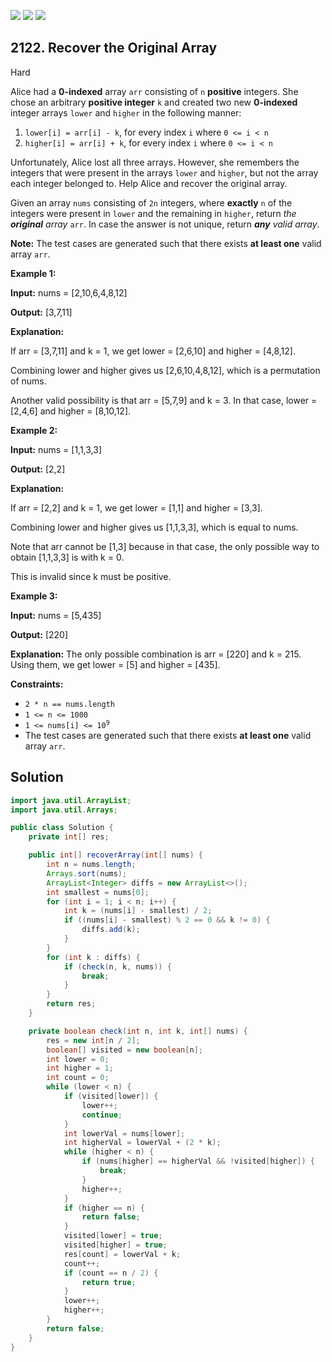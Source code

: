 [![](https://img.shields.io/github/stars/javadev/LeetCode-in-Java?label=Stars&style=flat-square)](https://github.com/javadev/LeetCode-in-Java)
[![](https://img.shields.io/github/forks/javadev/LeetCode-in-Java?label=Fork%20me%20on%20GitHub%20&style=flat-square)](https://github.com/javadev/LeetCode-in-Java/fork)
[![](https://img.shields.io/badge/-LeetCode%20in%20Kotlin-blue?style=flat-square)](https://github.com/javadev/LeetCode-in-Kotlin)

## 2122\. Recover the Original Array

Hard

Alice had a **0-indexed** array `arr` consisting of `n` **positive** integers. She chose an arbitrary **positive integer** `k` and created two new **0-indexed** integer arrays `lower` and `higher` in the following manner:

1.  `lower[i] = arr[i] - k`, for every index `i` where `0 <= i < n`
2.  `higher[i] = arr[i] + k`, for every index `i` where `0 <= i < n`

Unfortunately, Alice lost all three arrays. However, she remembers the integers that were present in the arrays `lower` and `higher`, but not the array each integer belonged to. Help Alice and recover the original array.

Given an array `nums` consisting of `2n` integers, where **exactly** `n` of the integers were present in `lower` and the remaining in `higher`, return _the **original** array_ `arr`. In case the answer is not unique, return _**any** valid array_.

**Note:** The test cases are generated such that there exists **at least one** valid array `arr`.

**Example 1:**

**Input:** nums = [2,10,6,4,8,12]

**Output:** [3,7,11]

**Explanation:** 

If arr = [3,7,11] and k = 1, we get lower = [2,6,10] and higher = [4,8,12]. 

Combining lower and higher gives us [2,6,10,4,8,12], which is a permutation of nums. 

Another valid possibility is that arr = [5,7,9] and k = 3. In that case, lower = [2,4,6] and higher = [8,10,12].

**Example 2:**

**Input:** nums = [1,1,3,3]

**Output:** [2,2]

**Explanation:** 

If arr = [2,2] and k = 1, we get lower = [1,1] and higher = [3,3]. 

Combining lower and higher gives us [1,1,3,3], which is equal to nums. 

Note that arr cannot be [1,3] because in that case, the only possible way to obtain [1,1,3,3] is with k = 0. 

This is invalid since k must be positive.

**Example 3:**

**Input:** nums = [5,435]

**Output:** [220]

**Explanation:** The only possible combination is arr = [220] and k = 215. Using them, we get lower = [5] and higher = [435].

**Constraints:**

*   `2 * n == nums.length`
*   `1 <= n <= 1000`
*   <code>1 <= nums[i] <= 10<sup>9</sup></code>
*   The test cases are generated such that there exists **at least one** valid array `arr`.

## Solution

```java
import java.util.ArrayList;
import java.util.Arrays;

public class Solution {
    private int[] res;

    public int[] recoverArray(int[] nums) {
        int n = nums.length;
        Arrays.sort(nums);
        ArrayList<Integer> diffs = new ArrayList<>();
        int smallest = nums[0];
        for (int i = 1; i < n; i++) {
            int k = (nums[i] - smallest) / 2;
            if ((nums[i] - smallest) % 2 == 0 && k != 0) {
                diffs.add(k);
            }
        }
        for (int k : diffs) {
            if (check(n, k, nums)) {
                break;
            }
        }
        return res;
    }

    private boolean check(int n, int k, int[] nums) {
        res = new int[n / 2];
        boolean[] visited = new boolean[n];
        int lower = 0;
        int higher = 1;
        int count = 0;
        while (lower < n) {
            if (visited[lower]) {
                lower++;
                continue;
            }
            int lowerVal = nums[lower];
            int higherVal = lowerVal + (2 * k);
            while (higher < n) {
                if (nums[higher] == higherVal && !visited[higher]) {
                    break;
                }
                higher++;
            }
            if (higher == n) {
                return false;
            }
            visited[lower] = true;
            visited[higher] = true;
            res[count] = lowerVal + k;
            count++;
            if (count == n / 2) {
                return true;
            }
            lower++;
            higher++;
        }
        return false;
    }
}
```